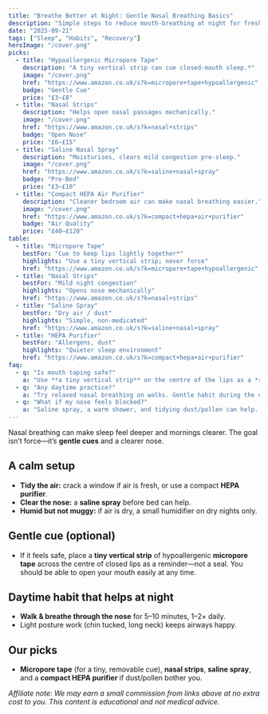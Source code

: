 ```yaml
---
title: "Breathe Better at Night: Gentle Nasal Breathing Basics"
description: "Simple steps to reduce mouth-breathing at night for fresher mornings—no extreme hacks."
date: "2025-09-21"
tags: ["Sleep", "Habits", "Recovery"]
heroImage: "/cover.png"
picks:
  - title: "Hypoallergenic Micropore Tape"
    description: "A tiny vertical strip can cue closed-mouth sleep.*"
    image: "/cover.png"
    href: "https://www.amazon.co.uk/s?k=micropore+tape+hypoallergenic"
    badge: "Gentle Cue"
    price: "£3–£8"
  - title: "Nasal Strips"
    description: "Helps open nasal passages mechanically."
    image: "/cover.png"
    href: "https://www.amazon.co.uk/s?k=nasal+strips"
    badge: "Open Nose"
    price: "£6–£15"
  - title: "Saline Nasal Spray"
    description: "Moisturises, clears mild congestion pre-sleep."
    image: "/cover.png"
    href: "https://www.amazon.co.uk/s?k=saline+nasal+spray"
    badge: "Pre-Bed"
    price: "£3–£10"
  - title: "Compact HEPA Air Purifier"
    description: "Cleaner bedroom air can make nasal breathing easier."
    image: "/cover.png"
    href: "https://www.amazon.co.uk/s?k=compact+hepa+air+purifier"
    badge: "Air Quality"
    price: "£40–£120"
table:
  - title: "Micropore Tape"
    bestFor: "Cue to keep lips lightly together*"
    highlights: "Use a tiny vertical strip; never force"
    href: "https://www.amazon.co.uk/s?k=micropore+tape+hypoallergenic"
  - title: "Nasal Strips"
    bestFor: "Mild night congestion"
    highlights: "Opens nose mechanically"
    href: "https://www.amazon.co.uk/s?k=nasal+strips"
  - title: "Saline Spray"
    bestFor: "Dry air / dust"
    highlights: "Simple, non-medicated"
    href: "https://www.amazon.co.uk/s?k=saline+nasal+spray"
  - title: "HEPA Purifier"
    bestFor: "Allergens, dust"
    highlights: "Quieter sleep environment"
    href: "https://www.amazon.co.uk/s?k=compact+hepa+air+purifier"
faq:
  - q: "Is mouth taping safe?"
    a: "Use **a tiny vertical strip** on the centre of the lips as a *reminder*, not a seal. **Do not use** if you have breathing difficulties, untreated sleep apnoea, nasal obstruction, or any concern—speak to a clinician first."
  - q: "Any daytime practice?"
    a: "Try relaxed nasal breathing on walks. Gentle habit during the day carries into sleep."
  - q: "What if my nose feels blocked?"
    a: "Saline spray, a warm shower, and tidying dust/pollen can help. If congestion persists, check in with a professional."
---
```


Nasal breathing can make sleep feel deeper and mornings clearer. The goal isn’t force—it’s **gentle cues** and a clearer nose.

## A calm setup
- **Tidy the air:** crack a window if air is fresh, or use a compact **HEPA purifier**.  
- **Clear the nose:** a **saline spray** before bed can help.  
- **Humid but not muggy:** if air is dry, a small humidifier on dry nights only.

## Gentle cue (optional)
- If it feels safe, place a **tiny vertical strip** of hypoallergenic **micropore tape** across the centre of closed lips as a reminder—not a seal. You should be able to open your mouth easily at any time.

## Daytime habit that helps at night
- **Walk & breathe through the nose** for 5–10 minutes, 1–2× daily.  
- Light posture work (chin tucked, long neck) keeps airways happy.

## Our picks
- **Micropore tape** (for a tiny, removable cue), **nasal strips**, **saline spray**, and a **compact HEPA purifier** if dust/pollen bother you.

*Affiliate note: We may earn a small commission from links above at no extra cost to you. This content is educational and not medical advice.*

